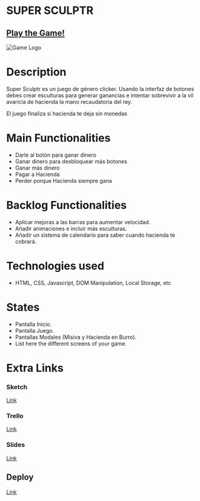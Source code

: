 # SUPER SCULPTR

## [Play the Game!](https://valveider-x.github.io/Super-Sculptr/)

![Game Logo](https://i.ibb.co/pnmnJcK/Logo.png)


# Description

Super Sculptr es un juego de género clicker.
Usando la interfaz de botones debes crear esculturas para generar ganancias e intentar sobrevivir a la vil avaricia de hacienda la mano recaudatoria del rey.

El juego finaliza si hacienda te deja sin monedas


# Main Functionalities

- Darle al botón para ganar dinero
- Ganar dinero para desbloquear más botones
- Ganar más dinero
- Pagar a Hacienda
- Perder porque Hacienda siempre gana

# Backlog Functionalities

- Aplicar mejoras a las barras para aumentar velocidad.
- Añadir animaciones e incluir más esculturas.
- Añadir un sistema de calendario para saber cuando hacienda te cobrará.

# Technologies used

- HTML, CSS, Javascript, DOM Manipulation, Local Storage, etc

# States

- Pantalla Inicio.
- Pantalla Juego.
- Pantallas Modales (Misiva y Hacienda en Burro).
- List here the different screens of your game.


# Extra Links 

### Sketch
[Link](https://excalidraw.com/#json=2W63vCGT0GMA4jJsS8gkb,fIAszxjNp-iTDRy0uXqFMg)

### Trello
[Link](https://trello.com/b/ps3D3UtC/super-sculptr)

### Slides
[Link](https://www.canva.com/design/DAGDgMN1me4/VTqh46HkwXM6qrqgqcAVdQ/edit?utm_content=DAGDgMN1me4&utm_campaign=designshare&utm_medium=link2&utm_source=sharebutton)

## Deploy
[Link](https://valveider-x.github.io/Super-Sculptr/)
